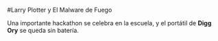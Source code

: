 #Larry Plotter y El Malware de Fuego

Una importante hackathon se celebra en la escuela, y el portátil de **Digg Ory** se queda sin batería.
